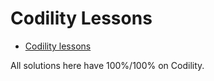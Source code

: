 Codility Lessons
================

- [Codility lessons][1]

All solutions here have 100%/100% on Codility.

[1]: https://codility.com/programmers/lessons
